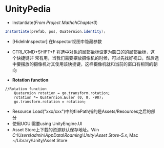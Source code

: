 # UnityPedia
- Instantiate(_From Project MathchChapter3_)
```C#
Instantiate(prefab, pos, Quaternion.identity);
```

- [HideInInspector]
在Inspector视图中隐藏参数

- CTRL/CMD+SHIFT+F  将选中对象的局部坐标设定为窗口的的局部坐标，这个快捷键非  常有用，当我们需要摆放摄像机的时候，可以先找好视口，然后选中要摆放的摄像机对其使用该快捷键，这样摄像机就和当前的窗口有相同的朝向
- __Rotation function__
```
//Rotation function
	Quaternion rotation = go.transform.rotation;
	rotation *= Quaternion.Euler (0, 0, -90);
	go.transform.rotation = rotation;
```
- Resource.Load("xxx/xxx")中的filePath指的是Assets/Resources之后的部分
- 使用UGUI需要using UnityEngine.UI
- Asset Store上下载的资源默认保存地址。Win _C:\Users\admin\AppData\Roaming\Unity\Asset Store-5.x_, Mac ~/Library/Unity/Asset Store


